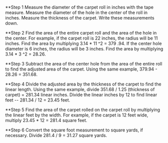
**Step 1
Measure the diameter of the carpet roll in inches with the tape measure. Measure the diameter of the hole in the center of the roll in inches. Measure the thickness of the carpet. Write these measurements down.

**Step 2
Find the area of the entire carpet roll and the area of the hole in the center. For example, if the carpet roll is 22 inches, the radius will be 11 inches. Find the area by multiplying 3.14 * 11 ^2 = 379 .94. If the center hole diameter is 6 inches, the radius will be 3 inches. Find the area by multiplying 3.14 * 3 ^2 = 28.26.

**Step 3
Subtract the area of the center hole from the area of the entire roll to find the adjusted area of the carpet. Using the same example, 379.94 - 28.26 = 351.68.

**Step 4
Divide the adjusted area by the thickness of the carpet to find the linear length. Using the same example, divide 351.68 / 1.25 (thickness of carpet) = 281.34 linear inches. Divide the linear inches by 12 to find linear feet -- 281.34 / 12 = 23.45 feet.

**Step 5
Find the area of the carpet rolled on the carpet roll by multiplying the linear feet by the width. For example, if the carpet is 12 feet wide, multiply 23.45 * 12 = 281.4 square feet.

**Step 6
Convert the square foot measurement to square yards, if necessary. Divide 281.4 / 9 = 31.27 square yards.
